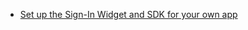 * [Set up the Sign-In Widget and SDK for your own app](/docs/guides/oie-embedded-common-download-setup-app/java/main/#set-up-the-sign-in-widget-and-sdk-for-your-own-app)
</br>
